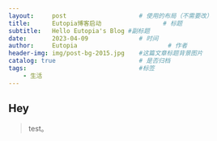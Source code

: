 ```yaml
---
layout:     post   				    # 使用的布局（不需要改）
title:      Eutopia博客启动 				# 标题 
subtitle:   Hello Eutopia's Blog #副标题
date:       2023-04-09 				# 时间
author:     Eutopia 						# 作者
header-img: img/post-bg-2015.jpg 	#这篇文章标题背景图片
catalog: true 						# 是否归档
tags:								#标签
    - 生活
---
```


## Hey
>test。

